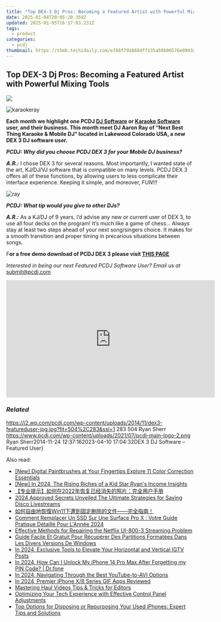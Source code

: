 ```yaml
---
title: "Top DEX-3 Dj Pros: Becoming a Featured Artist with Powerful Mixing Tools"
date: 2025-01-04T20:05:20.359Z
updated: 2025-01-05T16:17:03.231Z
tags:
  - product
categories:
  - pcdj
thumbnail: https://thmb.techidaily.com/e788f79a8684ff135a50b06576e0943a8c2779cab90284e9a264c3a4912b0271.png
---
```


## Top DEX-3 Dj Pros: Becoming a Featured Artist with Powerful Mixing Tools

[![](https://i2.wp.com/pcdj.com/wp-content/uploads/2014/11/dex3-featureduser-jpg.jpg?resize=504%2C283&ssl=1)](https://i2.wp.com/pcdj.com/wp-content/uploads/2014/11/dex3-featureduser-jpg.jpg?fit=504%2C283&ssl=1 "dex3-featureduser-jpg")

![](https://i1.wp.com/pcdj.com/wp-content/uploads/2014/11/karaokeray.jpg?fit=300%2C228&ssl=1 "karaokeray")

**Each month we highlight one PCDJ [DJ Software](https://tools.techidaily.com/pcdj/products/) or [Karaoke Software](https://tools.techidaily.com/pcdj/products/) user, and their business. This month meet DJ Aaron Ray of “Next Best Thing Karaoke & Mobile DJ” located in Lakewood Colorado USA, a new DEX 3 DJ software user.**

_**PCDJ:**_ **_Why did you choose PCDJ DEX 3 for your Mobile DJ business?_**

_**A.R.:**_ I chose DEX 3 for several reasons. Most importantly, I wanted state of the art, KJ/DJ/VJ software that is compatible on many levels. PCDJ DEX 3 offers all of these functions, by allowing users to less complicate their interface experience. Keeping it simple, and moreover, _FUN!!!_

![](https://i2.wp.com/pcdj.com/wp-content/uploads/2014/11/ray.jpg?resize=180%2C180&ssl=1 "ray")

_**PCDJ:**_ _**What tip would you give to other DJs?**_

_**A.R.:**_ As a KJ/DJ of 9 years, I’d advise any new or current user of DEX 3, to use all four decks on the program! It’s much like a game of chess… Always stay at least two steps ahead of your next song/singers choice. It makes for a smooth transition and proper timing in precarious situations between songs.

F**or a free demo download of PCDJ DEX 3 please visit [THIS PAGE](https://tools.techidaily.com/pcdj/products/)**

_Interested in being our next Featured PCDJ Software User? Email us at_ [submit@pcdj.com](https://tools.techidaily.com/pcdj/products/)

<!-- affiliate ads begin -->
<iframe width="560" height="315" src="https://www.youtube.com/embed/9Jfq2Wx1Bcs?si=YQrYpTy0g4aV5QaO" title="YouTube video player" frameborder="0" allow="accelerometer; autoplay; clipboard-write; encrypted-media; gyroscope; picture-in-picture; web-share" referrerpolicy="strict-origin-when-cross-origin" allowfullscreen></iframe>
<!-- affiliate ads end -->

### _Related_

https://i2.wp.com/pcdj.com/wp-content/uploads/2014/11/dex3-featureduser-jpg.jpg?fit=504%2C283&ssl=1 283 504 Ryan Sherr https://www.pcdj.com/wp-content/uploads/2021/07/pcdj-main-logo-2.png Ryan Sherr2014-11-24 12:37:162023-04-10 17:04:32DEX 3 DJ Software – Featured User}

<ins class="adsbygoogle"
     style="display:block"
     data-ad-format="autorelaxed"
     data-ad-client="ca-pub-7571918770474297"
     data-ad-slot="1223367746"></ins>

<ins class="adsbygoogle"
     style="display:block"
     data-ad-client="ca-pub-7571918770474297"
     data-ad-slot="8358498916"
     data-ad-format="auto"
     data-full-width-responsive="true"></ins>

<span class="atpl-alsoreadstyle">Also read:</span>
<div><ul>
<li><a href="https://fox-blue.techidaily.com/new-digital-paintbrushes-at-your-fingertips-explore-11-color-correction-essentials/"><u>[New] Digital Paintbrushes at Your Fingertips Explore 11 Color Correction Essentials</u></a></li>
<li><a href="https://youtube-tips.techidaily.com/n-2024-the-rising-riches-of-a-kid-star-ryans-income-insights/"><u>[New] In 2024, The Rising Riches of a Kid Star Ryan's Income Insights</u></a></li>
<li><a href="https://discover-able.techidaily.com/1728472780181-2022/"><u>【专业提示】如何在2022年恢复已经消失的照片：完全用户手册</u></a></li>
<li><a href="https://digital-screen-recording.techidaily.com/2024-approved-secrets-unveiled-the-ultimate-strategies-for-saving-disco-livestreams/"><u>2024 Approved Secrets Unveiled The Ultimate Strategies for Saving Disco Livestreams</u></a></li>
<li><a href="https://discover-able.techidaily.com/1728483298320-win11/"><u>如何自由地恢復Win11下遭到固定删除的文件——完全指南！</u></a></li>
<li><a href="https://discover-able.techidaily.com/comment-remplacer-un-ssd-sur-une-surface-pro-x-votre-guide-pratique-detaille-pour-lannee-2024/"><u>Comment Remplacer Un SSD Sur Une Surface Pro X : Votre Guide Pratique Détaillé Pour L'Année 2024</u></a></li>
<li><a href="https://techtrends.techidaily.com/effective-methods-for-repairing-the-netflix-ui-800-3-streaming-problem/"><u>Effective Methods for Repairing the Netflix UI-800-3 Streaming Problem</u></a></li>
<li><a href="https://discover-able.techidaily.com/guide-facile-et-gratuit-pour-recuperer-des-partitions-formatees-dans-les-divers-versions-de-windows/"><u>Guide Facile Et Gratuit Pour Récupérer Des Partitions Formatées Dans Les Divers Versions De Windows</u></a></li>
<li><a href="https://instagram-video-recordings.techidaily.com/in-2024-exclusive-tools-to-elevate-your-horizontal-and-vertical-igtv-posts/"><u>In 2024, Exclusive Tools to Elevate Your Horizontal and Vertical IGTV Posts</u></a></li>
<li><a href="https://iphone-unlock.techidaily.com/in-2024-how-can-i-unlock-my-iphone-14-pro-max-after-forgetting-my-pin-code-drfone-by-drfone-ios/"><u>In 2024, How Can I Unlock My iPhone 14 Pro Max After Forgetting my PIN Code? | Dr.fone</u></a></li>
<li><a href="https://youtube-web.techidaily.com/24-navigating-through-the-best-youtube-to-avi-options/"><u>In 2024, Navigating Through the Best YouTube-to-AVI Options</u></a></li>
<li><a href="https://extra-guidance.techidaily.com/in-2024-premier-iphone-x8-series-gif-apps-reviewed/"><u>In 2024, Premier iPhone X/8 Series GIF Apps Reviewed</u></a></li>
<li><a href="https://extra-resources.techidaily.com/mastering-haul-videos-tips-and-tricks-for-editors/"><u>Mastering Haul Videos Tips & Tricks for Editors</u></a></li>
<li><a href="https://discover-able.techidaily.com/optimizing-your-tech-experience-with-effective-control-panel-adjustments/"><u>Optimizing Your Tech Experience with Effective Control Panel Adjustments</u></a></li>
<li><a href="https://discover-able.techidaily.com/top-options-for-disposing-or-repurposing-your-used-iphones-expert-tips-and-solutions/"><u>Top Options for Disposing or Repurposing Your Used iPhones: Expert Tips and Solutions</u></a></li>
</ul></div>

